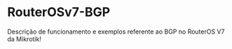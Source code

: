 # RouterOSv7-BGP
Descrição de funcionamento e exemplos referente ao BGP no RouterOS V7 da Mikrotik! 
